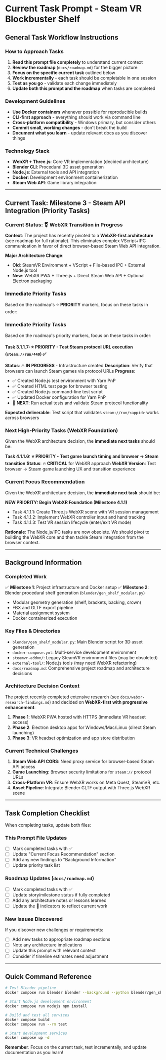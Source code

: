 # Current Task Prompt - Steam VR Blockbuster Shelf

## General Task Workflow Instructions

### How to Approach Tasks
1. **Read this prompt file completely** to understand current context
2. **Review the roadmap** (`docs/roadmap.md`) for the bigger picture
3. **Focus on the specific current task** outlined below
4. **Work incrementally** - each task should be completable in one session
5. **Test as you go** - validate each change immediately
6. **Update both this prompt and the roadmap** when tasks are completed

### Development Guidelines
- **Use Docker containers** whenever possible for reproducible builds
- **CLI-first approach** - everything should work via command line
- **Cross-platform compatibility** - Windows primary, but consider others
- **Commit small, working changes** - don't break the build
- **Document what you learn** - update relevant docs as you discover things

### Technology Stack
- **WebXR + Three.js**: Core VR implementation (decided architecture)
- **Blender CLI**: Procedural 3D asset generation 
- **Node.js**: External tools and API integration
- **Docker**: Development environment containerization
- **Steam Web API**: Game library integration

---

## Current Task: Milestone 3 - Steam API Integration (Priority Tasks)

### Current Status: ⚧ WebXR Transition in Progress

**Context**: The project has recently pivoted to a **WebXR-first architecture** (see roadmap for full rationale). This eliminates complex VScript+IPC communication in favor of direct browser-based Steam Web API integration.

**Major Architecture Change**: 
- **Old**: SteamVR Environment + VScript + File-based IPC + External Node.js tool
- **New**: WebXR PWA + Three.js + Direct Steam Web API + Optional Electron packaging

### Immediate Priority Tasks

Based on the roadmap's ⭐ **PRIORITY** markers, focus on these tasks in order:

### Immediate Priority Tasks

Based on the roadmap's priority markers, focus on these tasks in order:

#### Task 3.1.1.7: ⭐ **PRIORITY** - Test Steam protocol URL execution (`steam://run/440`) ✅
**Status**: 🔥 **IN PROGRESS** - Infrastructure created
**Description**: Verify that browsers can launch Steam games via protocol URLs
**Progress**: 
- ✅ Created Node.js test environment with Yarn PnP
- ✅ Created HTML test page for browser testing
- ✅ Created Node.js command-line test script
- ✅ Updated Docker configuration for Yarn PnP
- 🔄 **NEXT**: Run actual tests and validate Steam protocol functionality

**Expected deliverable**: Test script that validates `steam://run/<appid>` works across browsers

### Next High-Priority Tasks (WebXR Foundation)

Given the WebXR architecture decision, the **immediate next tasks** should be:

**Task 4.1.1.6: ⭐ **PRIORITY** - Test game launch timing and browser → Steam transition**
**Status**: 🔥 **CRITICAL** for WebXR approach
**WebXR Version**: Test browser → Steam game launching UX and transition experience

### Current Focus Recommendation

Given the WebXR architecture decision, the **immediate next task** should be:

**NEW PRIORITY: Begin WebXR Foundation (Milestone 4.1.1)**
- Task 4.1.1.1: Create Three.js WebXR scene with VR session management
- Task 4.1.1.2: Implement WebXR controller input and hand tracking  
- Task 4.1.1.3: Test VR session lifecycle (enter/exit VR mode)

**Rationale**: The Node.js/IPC tasks are now obsolete. We should pivot to building the WebXR core and then tackle Steam integration from the browser context.

---

## Background Information

### Completed Work
✅ **Milestone 1**: Project infrastructure and Docker setup
✅ **Milestone 2**: Blender procedural shelf generation (`blender/gen_shelf_modular.py`)
- Modular geometry generation (shelf, brackets, backing, crown)
- FBX and GLTF export pipeline 
- Material assignment system
- Docker containerized execution

### Key Files & Directories
- `blender/gen_shelf_modular.py`: Main Blender script for 3D asset generation
- `docker-compose.yml`: Multi-service development environment
- `steamvr-addon/`: Legacy SteamVR environment files (may be obsoleted)
- `external-tool/`: Node.js tools (may need WebXR refactoring)
- `docs/roadmap.md`: Comprehensive project roadmap and architecture decisions

### Architecture Decision Context
The project recently completed extensive research (see `docs/webxr-research-findings.md`) and decided on **WebXR-first with progressive enhancement**:

1. **Phase 1**: WebXR PWA hosted with HTTPS (immediate VR headset access)
2. **Phase 2**: Electron desktop apps for Windows/Mac/Linux (direct Steam launching)  
3. **Phase 3**: VR headset optimization and app store distribution

### Current Technical Challenges
1. **Steam Web API CORS**: Need proxy service for browser-based Steam API access
2. **Game Launching**: Browser security limitations for `steam://` protocol URLs
3. **Cross-Platform VR**: Ensure WebXR works on Meta Quest, SteamVR, etc.
4. **Asset Pipeline**: Integrate Blender GLTF output with Three.js WebXR scene

---

## Task Completion Checklist

When completing tasks, update both files:

### This Prompt File Updates
- [ ] Mark completed tasks with ✅
- [ ] Update "Current Focus Recommendation" section
- [ ] Add any new findings to "Background Information"
- [ ] Update priority task list

### Roadmap Updates (`docs/roadmap.md`)
- [ ] Mark completed tasks with ✅ 
- [ ] Update story/milestone status if fully completed
- [ ] Add any architecture notes or lessons learned
- [ ] Update the 🚧 indicators to reflect current work

### New Issues Discovered
If you discover new challenges or requirements:
- [ ] Add new tasks to appropriate roadmap sections
- [ ] Note any architecture implications
- [ ] Update this prompt with relevant context
- [ ] Consider if timeline estimates need adjustment

---

## Quick Command Reference

```bash
# Test Blender pipeline
docker compose run blender blender --background --python blender/gen_shelf_modular.py

# Start Node.js development environment  
docker compose run nodejs npm install

# Build and test all services
docker compose build
docker compose run --rm test

# Start development services
docker compose up -d
```

**Remember**: Focus on the current task, test incrementally, and update documentation as you learn!
